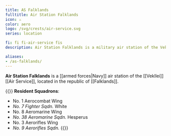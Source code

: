```yaml
---
title: AS Falklands
fulltitle: Air Station Falklands
icon: ⚔️
color: aero
logo: /svg/crests/air-service.svg
series: location

fi: fi fi-air-service fis
description: Air Station Falklands is a military air station of the Vekllei Air Service, located in the republic of Falklands.

aliases:
- /as-falklands/
---
```

**Air Station Falklands** is a [[armed forces|Navy]] air station of the [[Vekllei]] [[Air Service]], located in the republic of [[Falklands]].

{{<note table>}}
**Resident Squadrons**:

* No. 1 Aerocombat Wing
* *No. 7 Fighter Sqdn.* White
* No. 8 Aeromarine Wing
* *No. 38 Aeromarine Sqdn.* Hesperus
* No. 3 Aerorifles Wing
* *No. 9 Aerorifles Sqdn.*
{{</note>}}


